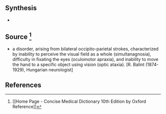 ## Synthesis
- 
## Source [^1]
- a disorder, arising from bilateral occipito-parietal strokes, characterized by inability to perceive the visual field as a whole (simultanagnosia), difficulty in fixating the eyes (oculomotor apraxia), and inability to move the hand to a specific object using vision (optic ataxia). \[R. Balint (1874-1929), Hungarian neurologist]
## References

[^1]: [[Home Page - Concise Medical Dictionary 10th Edition by Oxford Reference]]